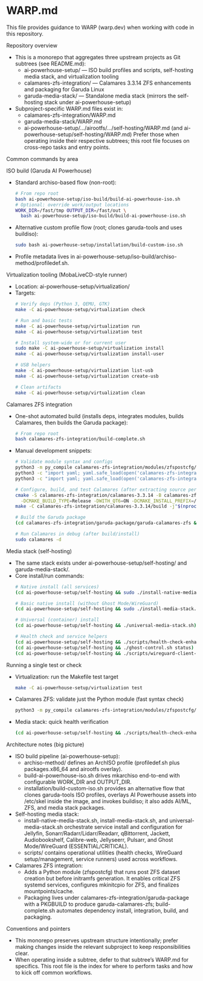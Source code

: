 # WARP.md

This file provides guidance to WARP (warp.dev) when working with code in this repository.

Repository overview
- This is a monorepo that aggregates three upstream projects as Git subtrees (see README.md):
  - ai-powerhouse-setup/ — ISO build profiles and scripts, self-hosting media stack, and virtualization tooling
  - calamares-zfs-integration/ — Calamares 3.3.14 ZFS enhancements and packaging for Garuda Linux
  - garuda-media-stack/ — Standalone media stack (mirrors the self-hosting stack under ai-powerhouse-setup)
- Subproject-specific WARP.md files exist in:
  - calamares-zfs-integration/WARP.md
  - garuda-media-stack/WARP.md
  - ai-powerhouse-setup/.../airootfs/.../self-hosting/WARP.md (and ai-powerhouse-setup/self-hosting/WARP.md)
  Prefer those when operating inside their respective subtrees; this root file focuses on cross-repo tasks and entry points.

Common commands by area

ISO build (Garuda AI Powerhouse)
- Standard archiso-based flow (non-root):
  ```bash path=null start=null
  # From repo root
  bash ai-powerhouse-setup/iso-build/build-ai-powerhouse-iso.sh
  # Optional: override work/output locations
  WORK_DIR=/fast/tmp OUTPUT_DIR=/fast/out \
    bash ai-powerhouse-setup/iso-build/build-ai-powerhouse-iso.sh
  ```
- Alternative custom profile flow (root; clones garuda-tools and uses buildiso):
  ```bash path=null start=null
  sudo bash ai-powerhouse-setup/installation/build-custom-iso.sh
  ```
- Profile metadata lives in ai-powerhouse-setup/iso-build/archiso-method/profiledef.sh.

Virtualization tooling (MobaLiveCD-style runner)
- Location: ai-powerhouse-setup/virtualization/
- Targets:
  ```bash path=null start=null
  # Verify deps (Python 3, QEMU, GTK)
  make -C ai-powerhouse-setup/virtualization check

  # Run and basic tests
  make -C ai-powerhouse-setup/virtualization run
  make -C ai-powerhouse-setup/virtualization test

  # Install system-wide or for current user
  sudo make -C ai-powerhouse-setup/virtualization install
  make -C ai-powerhouse-setup/virtualization install-user

  # USB helpers
  make -C ai-powerhouse-setup/virtualization list-usb
  make -C ai-powerhouse-setup/virtualization create-usb

  # Clean artifacts
  make -C ai-powerhouse-setup/virtualization clean
  ```

Calamares ZFS integration
- One-shot automated build (installs deps, integrates modules, builds Calamares, then builds the Garuda package):
  ```bash path=null start=null
  # From repo root
  bash calamares-zfs-integration/build-complete.sh
  ```
- Manual development snippets:
  ```bash path=null start=null
  # Validate module syntax and configs
  python3 -m py_compile calamares-zfs-integration/modules/zfspostcfg/main.py
  python3 -c "import yaml; yaml.safe_load(open('calamares-zfs-integration/modules/zfspostcfg/zfspostcfg.conf'))"
  python3 -c "import yaml; yaml.safe_load(open('calamares-zfs-integration/modules/zfs.conf'))"

  # Configure, build, and test Calamares (after extracting source per project docs)
  cmake -S calamares-zfs-integration/calamares-3.3.14 -B calamares-zfs-integration/calamares-3.3.14/build \
    -DCMAKE_BUILD_TYPE=Release -DWITH_QT6=ON -DCMAKE_INSTALL_PREFIX=/usr
  make -C calamares-zfs-integration/calamares-3.3.14/build -j"$(nproc)"

  # Build the Garuda package
  (cd calamares-zfs-integration/garuda-package/garuda-calamares-zfs && makepkg -si)

  # Run Calamares in debug (after build/install)
  sudo calamares -d
  ```

Media stack (self-hosting)
- The same stack exists under ai-powerhouse-setup/self-hosting/ and garuda-media-stack/.
- Core install/run commands:
  ```bash path=null start=null
  # Native install (all services)
  (cd ai-powerhouse-setup/self-hosting && sudo ./install-native-media-stack.sh)

  # Basic native install (without Ghost Mode/WireGuard)
  (cd ai-powerhouse-setup/self-hosting && sudo ./install-media-stack.sh)

  # Universal (container) install
  (cd ai-powerhouse-setup/self-hosting && ./universal-media-stack.sh)

  # Health check and service helpers
  (cd ai-powerhouse-setup/self-hosting && ./scripts/health-check-enhanced.sh)
  (cd ai-powerhouse-setup/self-hosting && ./ghost-control.sh status)
  (cd ai-powerhouse-setup/self-hosting && ./scripts/wireguard-client-manager.sh)
  ```

Running a single test or check
- Virtualization: run the Makefile test target
  ```bash path=null start=null
  make -C ai-powerhouse-setup/virtualization test
  ```
- Calamares ZFS: validate just the Python module (fast syntax check)
  ```bash path=null start=null
  python3 -m py_compile calamares-zfs-integration/modules/zfspostcfg/main.py
  ```
- Media stack: quick health verification
  ```bash path=null start=null
  (cd ai-powerhouse-setup/self-hosting && ./scripts/health-check-enhanced.sh)
  ```

Architecture notes (big picture)
- ISO build pipeline (ai-powerhouse-setup):
  - archiso-method/ defines an ArchISO profile (profiledef.sh plus packages.x86_64 and airootfs overlay).
  - build-ai-powerhouse-iso.sh drives mkarchiso end-to-end with configurable WORK_DIR and OUTPUT_DIR.
  - installation/build-custom-iso.sh provides an alternative flow that clones garuda-tools ISO profiles, overlays AI Powerhouse assets into /etc/skel inside the image, and invokes buildiso; it also adds AI/ML, ZFS, and media stack packages.
- Self-hosting media stack:
  - install-native-media-stack.sh, install-media-stack.sh, and universal-media-stack.sh orchestrate service install and configuration for Jellyfin, Sonarr/Radarr/Lidarr/Readarr, qBittorrent, Jackett, Audiobookshelf, Calibre-web, Jellyseerr, Pulsarr, and Ghost Mode/WireGuard (ESSENTIAL/CRITICAL).
  - scripts/ contains operational utilities (health checks, WireGuard setup/management, service runners) used across workflows.
- Calamares ZFS integration:
  - Adds a Python module (zfspostcfg) that runs post ZFS dataset creation but before initramfs generation. It enables critical ZFS systemd services, configures mkinitcpio for ZFS, and finalizes mountpoints/cache.
  - Packaging lives under calamares-zfs-integration/garuda-package with a PKGBUILD to produce garuda-calamares-zfs; build-complete.sh automates dependency install, integration, build, and packaging.

Conventions and pointers
- This monorepo preserves upstream structure intentionally; prefer making changes inside the relevant subproject to keep responsibilities clear.
- When operating inside a subtree, defer to that subtree’s WARP.md for specifics. This root file is the index for where to perform tasks and how to kick off common workflows.
